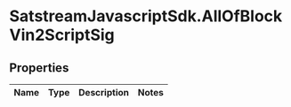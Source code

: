 # SatstreamJavascriptSdk.AllOfBlockVin2ScriptSig

## Properties
Name | Type | Description | Notes
------------ | ------------- | ------------- | -------------
